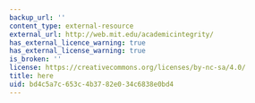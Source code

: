 ```yaml
---
backup_url: ''
content_type: external-resource
external_url: http://web.mit.edu/academicintegrity/
has_external_licence_warning: true
has_external_license_warning: true
is_broken: ''
license: https://creativecommons.org/licenses/by-nc-sa/4.0/
title: here
uid: bd4c5a7c-653c-4b37-82e0-34c6838e0bd4
---
```

